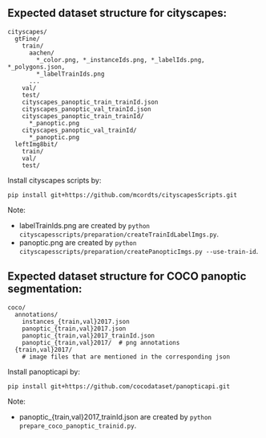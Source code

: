 ## Expected dataset structure for cityscapes:
```
cityscapes/
  gtFine/
    train/
      aachen/
        *_color.png, *_instanceIds.png, *_labelIds.png, *_polygons.json,
        *_labelTrainIds.png
      ...
    val/
    test/
    cityscapes_panoptic_train_trainId.json
    cityscapes_panoptic_val_trainId.json
    cityscapes_panoptic_train_trainId/
      *_panoptic.png
    cityscapes_panoptic_val_trainId/
      *_panoptic.png
  leftImg8bit/
    train/
    val/
    test/
```
Install cityscapes scripts by:
```
pip install git+https://github.com/mcordts/cityscapesScripts.git
```

Note:
- labelTrainIds.png are created by `python cityscapesscripts/preparation/createTrainIdLabelImgs.py`.  
- panoptic.png are created by `python cityscapesscripts/preparation/createPanopticImgs.py --use-train-id`.

## Expected dataset structure for COCO panoptic segmentation:

```
coco/
  annotations/
    instances_{train,val}2017.json
    panoptic_{train,val}2017.json
    panoptic_{train,val}2017_trainId.json
    panoptic_{train,val}2017/  # png annotations
  {train,val}2017/
    # image files that are mentioned in the corresponding json
```

Install panopticapi by:
```
pip install git+https://github.com/cocodataset/panopticapi.git
```

Note:
- panoptic_{train,val}2017_trainId.json are created by `python prepare_coco_panoptic_trainid.py`.  
